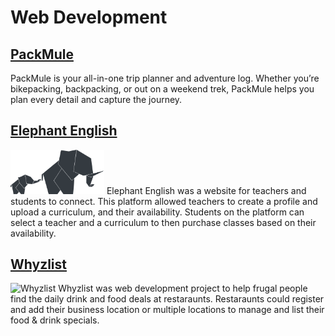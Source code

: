 # Web Development

## [PackMule]()
PackMule is your all-in-one trip planner and adventure log. Whether you’re bikepacking, backpacking, or out on a weekend trek, PackMule helps you plan every detail and capture the journey.

## [Elephant English]()
<img src="https://github.com/jeffreyzeller/CybersecurityPortfolio/raw/main/Web%20Development/assets/elephant-english.png" width="150" />
Elephant English was a website for teachers and students to connect. This platform allowed teachers to create a profile and upload a curriculum, and their availability. Students on the platform can select a teacher and a curriculum to then purchase classes based on their availability.

## [Whyzlist]()
![Whyzlist](https://github.com/jeffreyzeller/Cybersecurity-Portfolio/raw/main/Web%20Development/assets/whyzlist.png)
Whyzlist was web development project to help frugal people find the daily drink and food deals at restaraunts. Restaraunts could register and add their business location or multiple locations to manage and list their food & drink specials.
